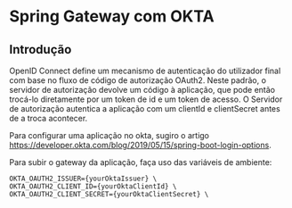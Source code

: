 # Spring Gateway com OKTA

## Introdução

OpenID Connect define um mecanismo de autenticação do utilizador final com base no fluxo de código de autorização OAuth2. Neste padrão, o servidor de autorização devolve um código à aplicação, que pode então trocá-lo diretamente por um token de id e um token de acesso. O Servidor de autorização autentica a aplicação com um clientId e clientSecret antes de a troca acontecer.

Para configurar uma aplicação no okta, sugiro o artigo https://developer.okta.com/blog/2019/05/15/spring-boot-login-options.

Para subir o gateway da aplicação, faça uso das variáveis de ambiente:

```
OKTA_OAUTH2_ISSUER={yourOktaIssuer} \
OKTA_OAUTH2_CLIENT_ID={yourOktaClientId} \
OKTA_OAUTH2_CLIENT_SECRET={yourOktaClientSecret} \
```
